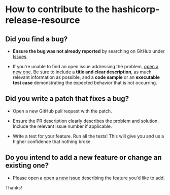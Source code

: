# How to contribute to the hashicorp-release-resource

## **Did you find a bug?**

* **Ensure the bug was not already reported** by searching on GitHub under [Issues](https://github.com/cloudfoundry-community/hashicorp-release-resource/issues).

* If you're unable to find an open issue addressing the problem, [open a new one](https://github.com/cloudfoundry-community/hashicorp-release-resource/issues/new). Be sure to include a **title and clear description**, as much relevant information as possible, and a **code sample** or an **executable test case** demonstrating the expected behavior that is not occurring.

## **Did you write a patch that fixes a bug?**

* Open a new GitHub pull request with the patch.

* Ensure the PR description clearly describes the problem and solution. Include the relevant issue number if applicable.

* Write a test for your feature. Run all the tests! This will give you and us a higher confidence that nothing broke.

## **Do you intend to add a new feature or change an existing one?**

* Please open a [open a new issue](https://github.com/cloudfoundry-community/hashicorp-release-resource/issues/new) describing the feature you'd like to add.

Thanks!
